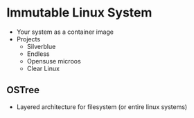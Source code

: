 # Immutable Linux System

- Your system as a container image
- Projects
  - Silverblue
  - Endless
  - Opensuse microos
  - Clear Linux

## OSTree

- Layered architecture for filesystem (or entire linux systems)
